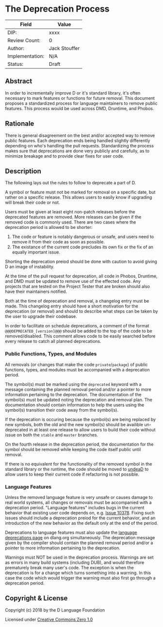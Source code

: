 # The Deprecation Process

| Field | Value |
|-----------------|-----------------------------------------------------------------|
| DIP:            | xxxx |
| Review Count:   | 0 |
| Author:         | Jack Stouffer |
| Implementation: | N/A |
| Status:         | Draft |

## Abstract

In order to incrementally improve D or it's standard library, it's often necessary to
mark features or functions for future removal. This document proposes a standardized
process for language maintainers to remove public features. This process would be 
used across DMD, Druntime, and Phobos.

## Rationale

There is general disagreement on the best and/or accepted way to remove public
features. Each deprecation ends being handled slightly differently depending on
who's handling the pull requests. Standardizing the process makes sure that
deprecations are done very publicly and carefully, as to minimize breakage and
to provide clear fixes for user code.

## Description

The following lays out the rules to follow to deprecate a part of D.

A symbol or feature must not be marked for removal on a specific date, but rather on a
specific release. This allows users to easily know if upgrading will break their
code or not.

Users must be given at least eight non-patch releases before the deprecated features
are removed. More releases can be given if the removed code is commonly used.
There are two cases where the deprecation period is allowed to be shorter:

1. The code or feature is notably dangerous or unsafe, and users need to remove
it from their code as soon as possible.
2. The existance of the current code precludes its own fix or the fix of an equally
important issue.

Shorting the deprecation preiod should be done with caution to avoid giving D
an image of instability.

At the time of the pull request for deprecation, all code in Phobos, Druntime,
and DMD must be updated to remove use of the effected code. Any projects that
are tested on the Project Tester that are broken should also have their
maintainers notified.

Both at the time of deprecation and removal, a changelog entry must be made. This
changelog entry should have a short motivation for the deprecation (or removal)
and should to describe what steps can be taken by the user to upgrade their codebase.

In order to facilitate on schedule deprecations, a comment of the format
`@@@DEPRECATED_[version]@@@` should be added to the top of the code to be removed/disabled.
This comment allows code to be easily searched before every release to
catch all planned deprecations.

### Public Functions, Types, and Modules

All removals (or changes that make the code `private`/`package`) of public functions,
types, and modules must be accompanied with a deprecation period.

The symbol(s) must be marked using the `deprecated` keyword with a message containing
the planned removal period and/or a pointer to more information pertaining to the
deprecation. The documentation of the symbol(s) must be updated noting the
deprecation and removal plan. The documentation should contain information to help
the users using the symbol(s) transition their code away from the symbol(s).

If the deprecation is occuring because the symbol(s) are being replaced by new
symbols, both the old and the new symbol(s) should be availible un-deprecated
in at least one release to allow users to build their code without issue on
both the `stable` and `master` branches.

On the fourth release in the deprecation period, the documentation for the symbol
should be removed while keeping the code itself public until removal.

If there is no equivalent for the functionality of the removed symbol in the
standard library or the runtime, the code should be moved to
[undeaD](https://github.com/dlang/undeaD) to allow users to keep their current
code if refactoring is not possible.

### Language Features

Unless the removed language feature is very unsafe or causes damage to real
world systems, all changes or removals must be accompanied with a deprecation
period. "Language features" includes bugs in the current behavior that existing
user code depends on, e.g. [Issue 10378](https://issues.dlang.org/show_bug.cgi?id=10378).
Fixing such issues should include a deprecation preiod for the current behavior,
and an introduction of the new behavior as the default only at the end of the
period.

Deprecations to language features must also update the [language deprecations
page](https://dlang.org/deprecate.html) on dlang.org simultaneously. The deprecation
message given by the compiler should contain the planned removal period and/or a
pointer to more information pertaining to the deprecation.

Warnings must NOT be used in the deprecation process. Warnings are set as errors
in many build systems (including DUB), and would therefore prematurely break many
user's code. The exception is when the deprecation is for a change which turns 
something into a warning. In this case the code which would trigger the warning must
also first go through a deprecation period.

## Copyright & License

Copyright (c) 2018 by the D Language Foundation

Licensed under [Creative Commons Zero 1.0](https://creativecommons.org/publicdomain/zero/1.0/legalcode.txt)
